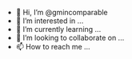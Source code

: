 - 👋 Hi, I’m @gmincomparable
- 👀 I’m interested in ...
- 🌱 I’m currently learning ...
- 💞️ I’m looking to collaborate on ...
- 📫 How to reach me ...

<!---
gmincomparable/gmincomparable is a ✨ special ✨ repository because its `README.md` (this file) appears on your GitHub profile.
You can click the Preview link to take a look at your changes.
--->

